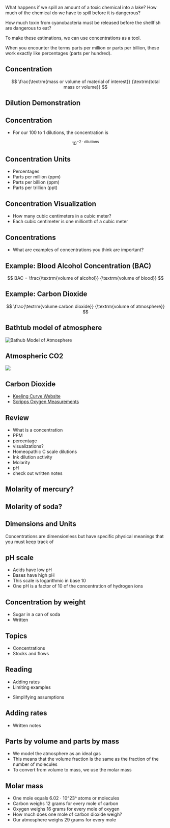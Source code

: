 What happens if we spill an amount of a toxic chemical into a lake?  How
much of the chemical do we have to spill before it is dangerous?

How much toxin from cyanobacteria must be released before the shellfish
are dangerous to eat?

To make these estimations, we can use concentrations as a tool.

When you encounter the terms parts per million or parts per billion,
these work exactly like percentages (parts per hundred).




## Concentration

$$ \frac{\textrm{mass or volume of material of interest}}
        {\textrm{total mass or volume}} $$

## Dilution Demonstration

## Concentration
- For our 100 to 1 dilutions, the concentration is

$$ 10^{-2\cdot\textrm{dilutions}} $$

## Concentration Units
- Percentages
- Parts per million (ppm)
- Parts per billion (ppm)
- Parts per trillion (ppt)

## Concentration Visualization
- How many cubic centimeters in a cubic meter?
- Each cubic centimeter is one millionth of a cubic meter

## Concentrations
- What are examples of concentrations you think are important?

## Example: Blood Alcohol Concentration (BAC)

$$ BAC = \frac{\textrm{volume of alcohol}}
              {\textrm{volume of blood}} $$

<!-- perform example calculation -->
<!-- 3 liters of blood in a human -->
<!-- 3 liters * 0.0008 = 0.0024 liters = 2.4 ml  -->

## Example: Carbon Dioxide

$$  \frac{\textrm{volume carbon dioxide}}
         {\textrm{volume of atmosphere}} $$

## Bathtub model of atmosphere
![Bathub Model of Atmosphere](../figures/carbon-bathtub.jpg)

## Atmospheric CO2
![](../figures/Carbon_Dioxide_400kyr_Rev.png)

## Carbon Dioxide
- [Keeling Curve Website](http://keelingcurve.ucsd.edu/)
- [Scripps Oxygen Measurements](http://scrippso2.ucsd.edu/)

<!-- use cubic meter to visualize 400 ppm -->
<!-- what is the size of a 400 ml cube? -->


## Review
- What is a concentration
- PPM
- percentage
- visualizations?
- Homeopathic C scale dilutions
- Ink dilution activity
- Molarity
- pH
- check out written notes

## Molarity of mercury?

## Molarity of soda?

## Dimensions and Units

Concentrations are dimensionless but have specific physical meanings
that you must keep track of


<!-- list some concentrations in environmental literature -->
<!-- - air concentrations of NOx SOx CO2 CH4 -->
<!-- - salinity haloclines -->

## pH scale
- Acids have low pH
- Bases have high pH
- This scale is logarithmic in base 10
- One pH is a factor of 10 of the concentration of hydrogen ions

## Concentration by weight
- Sugar in a can of soda
- Written

<!-- - what is the concentration by weight of sugar in soda 39gr/355ml -->


<!-- - how are concentrations changing over time? -->
<!-- - what if we are dripping pollution into a lake? -->
<!-- - can we express this as a concentration as a function of time? -->

## Topics
- Concentrations
- Stocks and flows


## Reading
- Adding rates
- Limiting examples
<!-- does your answer hold when you use extreme examples for the rates? -->
- Simplifying assumptions
<!-- this is much of what this class is about -->

## Adding rates
- Written notes

## Parts by volume and parts by mass
- We model the atmosphere as an ideal gas
- This means that the volume fraction is the same as the fraction of the
  number of molecules
- To convert from volume to mass, we use the molar mass

## Molar mass
- One mole equals 6.02 $\cdot$ 10^23^ atoms or molecules
- Carbon weighs 12 grams for every mole of carbon
- Oxygen weighs 16 grams for every mole of oxygen
- How much does one mole of carbon dioxide weigh?
- Our atmosphere weighs 29 grams for every mole



